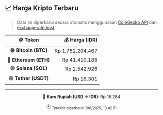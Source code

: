 

<!-- HARGA_KRIPTO -->
## 📈 Harga Kripto Terbaru

> Data ini diperbarui secara otomatis menggunakan [CoinGecko API](https://www.coingecko.com/) dan [exchangerate.host](https://exchangerate.host/)

<div align="center">

| 🪙 Token | 💰 Harga (IDR) |
|:------:|---------------:|
| 🟠 **Bitcoin (BTC)**   | Rp 1.752.204.467 |
| 🔵 **Ethereum (ETH)**  | Rp 41.410.188 |
| 🟣 **Solana (SOL)**    | Rp 2.542.926 |
| 🟢 **Tether (USDT)**   | Rp 16.301 |

---

💱 **Kurs Rupiah (USD → IDR)**: Rp 16.284

🕒 <sub>Terakhir diperbarui: 9/6/2025, 18.42.51</sub>

</div>
<!-- /HARGA_KRIPTO -->